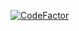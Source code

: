 [![CodeFactor](https://www.codefactor.io/repository/github/valeryverkhoturov/java-practice6/badge)](https://www.codefactor.io/repository/github/valeryverkhoturov/java-practice6)
